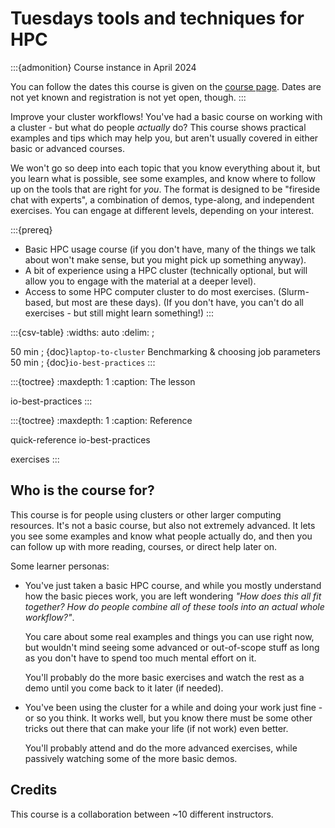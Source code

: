 # Tuesdays tools and techniques for HPC

:::{admonition} Course instance in April 2024

You can follow the dates this course is given on the
[course page](https://scicomp.aalto.fi/training/scip/workflows-2023/).
Dates are not yet known and registration is not yet open, though.
:::

Improve your cluster workflows!  You've had a basic course on working
with a cluster - but what do people *actually* do? This course shows
practical examples and tips which may help you, but aren't usually
covered in either basic or advanced courses.

We won't go so deep into each topic that you know everything about it,
but you learn what is possible, see some examples, and know where to
follow up on the tools that are right for *you*.  The format is
designed to be "fireside chat with experts", a combination of demos,
type-along, and independent exercises.  You can engage at different
levels, depending on your interest.

:::{prereq}
- Basic HPC usage course (if you don't have, many of the things we
  talk about won't make sense, but you might pick up something
  anyway).
- A bit of experience using a HPC cluster (technically optional,
  but will allow you to engage with the material at a deeper
  level).
- Access to some HPC computer cluster to do most exercises.
  (Slurm-based, but most are these days).  (If you don't have, you
  can't do all exercises - but still might learn something!)
:::

:::{csv-table}
:widths: auto
:delim: ;

50 min ; {doc}`laptop-to-cluster` Benchmarking & choosing job parameters
50 min ; {doc}`io-best-practices`
:::

:::{toctree}
:maxdepth: 1
:caption: The lesson

io-best-practices
:::

:::{toctree}
:maxdepth: 1
:caption: Reference

quick-reference
io-best-practices

exercises
:::


## Who is the course for?

This course is for people using clusters or other larger computing
resources.  It's not a basic course, but also not extremely advanced.
It lets you see some examples and know what people actually do, and
then you can follow up with more reading, courses, or direct help
later on.

Some learner personas:

- You've just taken a basic HPC course, and while you mostly
  understand how the basic pieces work, you are left wondering *"How
  does this all fit together?  How do people combine all of these
  tools into an actual whole workflow?"*.

  You care about some real examples and things you can use right now,
  but wouldn't mind seeing some advanced or out-of-scope stuff as long
  as you don't have to spend too much mental effort on it.

  You'll probably do the more basic exercises and watch the rest as a
  demo until you come back to it later (if needed).

- You've been using the cluster for a while and doing your work just
  fine - or so you think.  It works well, but you know there must be
  some other tricks out there that can make your life (if not work)
  even better.

  You'll probably attend and do the more advanced exercises, while
  passively watching some of the more basic demos.



## Credits

This course is a collaboration between ~10 different instructors.
